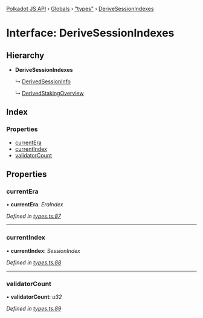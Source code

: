 [Polkadot JS API](../README.md) › [Globals](../globals.md) › ["types"](../modules/_types_.md) › [DeriveSessionIndexes](_types_.derivesessionindexes.md)

# Interface: DeriveSessionIndexes

## Hierarchy

* **DeriveSessionIndexes**

  ↳ [DerivedSessionInfo](_types_.derivedsessioninfo.md)

  ↳ [DerivedStakingOverview](_types_.derivedstakingoverview.md)

## Index

### Properties

* [currentEra](_types_.derivesessionindexes.md#currentera)
* [currentIndex](_types_.derivesessionindexes.md#currentindex)
* [validatorCount](_types_.derivesessionindexes.md#validatorcount)

## Properties

###  currentEra

• **currentEra**: *EraIndex*

*Defined in [types.ts:87](https://github.com/polkadot-js/api/blob/ad570cac5a/packages/api-derive/src/types.ts#L87)*

___

###  currentIndex

• **currentIndex**: *SessionIndex*

*Defined in [types.ts:88](https://github.com/polkadot-js/api/blob/ad570cac5a/packages/api-derive/src/types.ts#L88)*

___

###  validatorCount

• **validatorCount**: *u32*

*Defined in [types.ts:89](https://github.com/polkadot-js/api/blob/ad570cac5a/packages/api-derive/src/types.ts#L89)*
